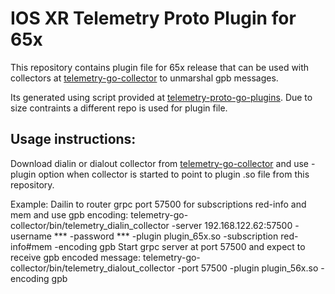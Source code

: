 
# IOS XR Telemetry Proto Plugin for 65x

This repository contains plugin file for 65x release that can be used with collectors at
[telemetry-go-collector](https://github.com/ios-xr/telemetry-go-collector) to
unmarshal gpb messages.

Its generated using script provided at [telemetry-proto-go-plugins](https://github.com/ios-xr/telemetry-proto-go-plugins).
Due to size contraints a different repo is used for plugin file.

## Usage instructions:
Download dialin or dialout collector from [telemetry-go-collector](https://github.com/ios-xr/telemetry-go-collector) 
and use -plugin option when collector is started to point to plugin .so
file from this repository.

Example:
Dailin to router grpc port 57500 for subscriptions red-info and mem and use gpb encoding:
telemetry-go-collector/bin/telemetry_dialin_collector -server 192.168.122.62:57500 -username *** -password *** -plugin plugin_65x.so -subscription red-info#mem -encoding gpb
Start grpc server at port 57500 and expect to receive gpb encoded message:
telemetry-go-collector/bin/telemetry_dialout_collector -port 57500 -plugin plugin_56x.so -encoding gpb

